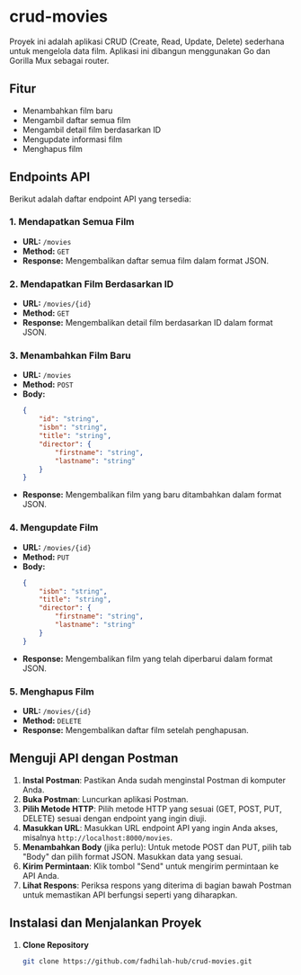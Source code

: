 # crud-movies
Proyek ini adalah aplikasi CRUD (Create, Read, Update, Delete) sederhana untuk mengelola data film. Aplikasi ini dibangun menggunakan Go dan Gorilla Mux sebagai router.

## Fitur

- Menambahkan film baru
- Mengambil daftar semua film
- Mengambil detail film berdasarkan ID
- Mengupdate informasi film
- Menghapus film
  
## Endpoints API

Berikut adalah daftar endpoint API yang tersedia:

### 1. Mendapatkan Semua Film

- **URL:** `/movies`
- **Method:** `GET`
- **Response:** Mengembalikan daftar semua film dalam format JSON.

### 2. Mendapatkan Film Berdasarkan ID

- **URL:** `/movies/{id}`
- **Method:** `GET`
- **Response:** Mengembalikan detail film berdasarkan ID dalam format JSON.

### 3. Menambahkan Film Baru

- **URL:** `/movies`
- **Method:** `POST`
- **Body:** 
    ```json
    {
        "id": "string",
        "isbn": "string",
        "title": "string",
        "director": {
            "firstname": "string",
            "lastname": "string"
        }
    }
    ```
- **Response:** Mengembalikan film yang baru ditambahkan dalam format JSON.

### 4. Mengupdate Film

- **URL:** `/movies/{id}`
- **Method:** `PUT`
- **Body:**
    ```json
    {
        "isbn": "string",
        "title": "string",
        "director": {
            "firstname": "string",
            "lastname": "string"
        }
    }
    ```
- **Response:** Mengembalikan film yang telah diperbarui dalam format JSON.

### 5. Menghapus Film

- **URL:** `/movies/{id}`
- **Method:** `DELETE`
- **Response:** Mengembalikan daftar film setelah penghapusan.

## Menguji API dengan Postman

1. **Instal Postman**: Pastikan Anda sudah menginstal Postman di komputer Anda.
2. **Buka Postman**: Luncurkan aplikasi Postman.
3. **Pilih Metode HTTP**: Pilih metode HTTP yang sesuai (GET, POST, PUT, DELETE) sesuai dengan endpoint yang ingin diuji.
4. **Masukkan URL**: Masukkan URL endpoint API yang ingin Anda akses, misalnya `http://localhost:8000/movies`.
5. **Menambahkan Body** (jika perlu): Untuk metode POST dan PUT, pilih tab "Body" dan pilih format JSON. Masukkan data yang sesuai.
6. **Kirim Permintaan**: Klik tombol "Send" untuk mengirim permintaan ke API Anda.
7. **Lihat Respons**: Periksa respons yang diterima di bagian bawah Postman untuk memastikan API berfungsi seperti yang diharapkan.

## Instalasi dan Menjalankan Proyek

1. **Clone Repository**
   ```bash
   git clone https://github.com/fadhilah-hub/crud-movies.git
